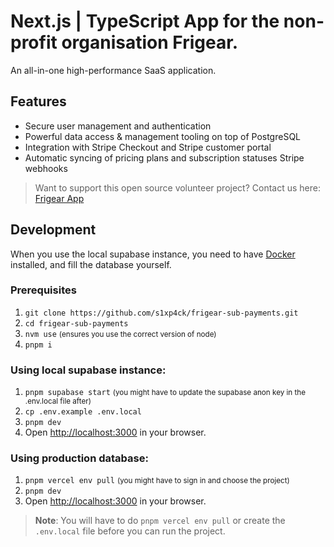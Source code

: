 # Next.js | TypeScript App for the non-profit organisation Frigear.

An all-in-one high-performance SaaS application.

## Features

- Secure user management and authentication
- Powerful data access & management tooling on top of PostgreSQL
- Integration with Stripe Checkout and Stripe customer portal
- Automatic syncing of pricing plans and subscription statuses Stripe webhooks

> Want to support this open source volunteer project? Contact us here: [Frigear App](https://frigear.nu)

## Development

When you use the local supabase instance, you need to have [Docker](https://www.docker.com/) installed, and fill the
database yourself.

### Prerequisites

1. `git clone https://github.com/s1xp4ck/frigear-sub-payments.git`
2. `cd frigear-sub-payments`
3. `nvm use` <small>(ensures you use the correct version of node)</small>
4. `pnpm i`

### Using local supabase instance:

1. `pnpm supabase start` <small>(you might have to update the supabase anon key in the .env.local file after)</small>
2. `cp .env.example .env.local`
3. `pnpm dev`
4. Open [http://localhost:3000](http://localhost:3000) in your browser.

### Using production database:

1. `pnpm vercel env pull` <small>(you might have to sign in and choose the project)</small>
2. `pnpm dev`
3. Open [http://localhost:3000](http://localhost:3000) in your browser.

> **Note**: You will have to do `pnpm vercel env pull` or create the `.env.local` file before you can run the project.